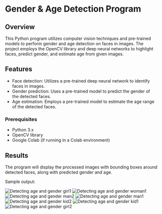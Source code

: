 # Gender & Age Detection Program

## Overview

This Python program utilizes computer vision techniques and pre-trained models to perform gender and age detection on faces in images. The project employs the OpenCV library and deep neural networks to highlight faces, predict gender, and estimate age from given images.

## Features

- Face detection: Utilizes a pre-trained deep neural network to identify faces in images.
- Gender prediction: Uses a pre-trained model to predict the gender of the detected faces.
- Age estimation: Employs a pre-trained model to estimate the age range of the detected faces.

### Prerequisites

- Python 3.x
- OpenCV library
- Google Colab (if running in a Colab environment)

## Results

The program will display the processed images with bounding boxes around detected faces, along with predicted gender and age.

Sample output:

![Detecting age and gender girl1](https://github.com/VRAJ-07/Gender-Age-Prediction-Using-Machine-Learning/assets/86062890/130ce8d7-750b-4d3e-bd31-7bdb46c47bfe)
![Detecting age and gender woman1](https://github.com/VRAJ-07/Gender-Age-Prediction-Using-Machine-Learning/assets/86062890/00352512-320a-4e15-b08a-1d1899dde36b)
![Detecting age and gender man2](https://github.com/VRAJ-07/Gender-Age-Prediction-Using-Machine-Learning/assets/86062890/8ac138d7-f930-4f51-83c5-e0c338401fe5)
![Detecting age and gender man1](https://github.com/VRAJ-07/Gender-Age-Prediction-Using-Machine-Learning/assets/86062890/92364160-748a-47f5-a881-4b066f798f9d)
![Detecting age and gender kid2](https://github.com/VRAJ-07/Gender-Age-Prediction-Using-Machine-Learning/assets/86062890/b2b9a6cc-cf84-46dc-aa6a-8f31d2ffd507)
![Detecting age and gender kid1](https://github.com/VRAJ-07/Gender-Age-Prediction-Using-Machine-Learning/assets/86062890/6beea774-04d2-41f2-b7e8-a67d0dd2c65d)
![Detecting age and gender girl2](https://github.com/VRAJ-07/Gender-Age-Prediction-Using-Machine-Learning/assets/86062890/6dfa93c6-0882-40f9-9e1d-9252fd697cf7)

